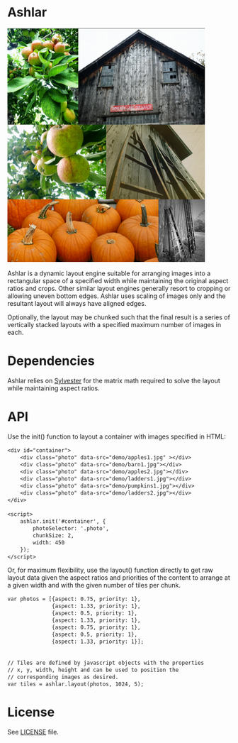 # Ashlar

![Ashlar](ashlar.jpg)

Ashlar is a dynamic layout engine suitable for arranging images into a
rectangular space of a specified width while maintaining the original aspect
ratios and crops.  Other similar layout engines generally resort to cropping
or allowing uneven bottom edges.  Ashlar uses scaling of images only and the
resultant layout will always have aligned edges.

Optionally, the layout may be chunked such that the final result is a series
of vertically stacked layouts with a specified maximum number of images in
each.

# Dependencies

Ashlar relies on [Sylvester](http://sylvester.jcoglan.com/) for the matrix
math required to solve the layout while maintaining aspect ratios.

# API

Use the init() function to layout a container with images specified in HTML:

    <div id="container">
        <div class="photo" data-src="demo/apples1.jpg" ></div>
        <div class="photo" data-src="demo/barn1.jpg"></div>
        <div class="photo" data-src="demo/apples2.jpg"></div>
        <div class="photo" data-src="demo/ladders1.jpg"></div>
        <div class="photo" data-src="demo/pumpkins1.jpg"></div>
        <div class="photo" data-src="demo/ladders2.jpg"></div>
    </div>

    <script>
        ashlar.init('#container', {
            photoSelector: '.photo',
            chunkSize: 2,
            width: 450
        });
    </script>

Or, for maximum flexibility, use the layout() function directly to get raw
layout data given the aspect ratios and priorities of the content to arrange
at a given width and with the given number of tiles per chunk.

    var photos = [{aspect: 0.75, priority: 1},
                  {aspect: 1.33, priority: 1},
                  {aspect: 0.5, priority: 1},
                  {aspect: 1.33, priority: 1},
                  {aspect: 0.75, priority: 1},
                  {aspect: 0.5, priority: 1},
                  {aspect: 1.33, priority: 1}];


    // Tiles are defined by javascript objects with the properties
    // x, y, width, height and can be used to position the
    // corresponding images as desired.
    var tiles = ashlar.layout(photos, 1024, 5);

# License

See [LICENSE](LICENSE) file.
